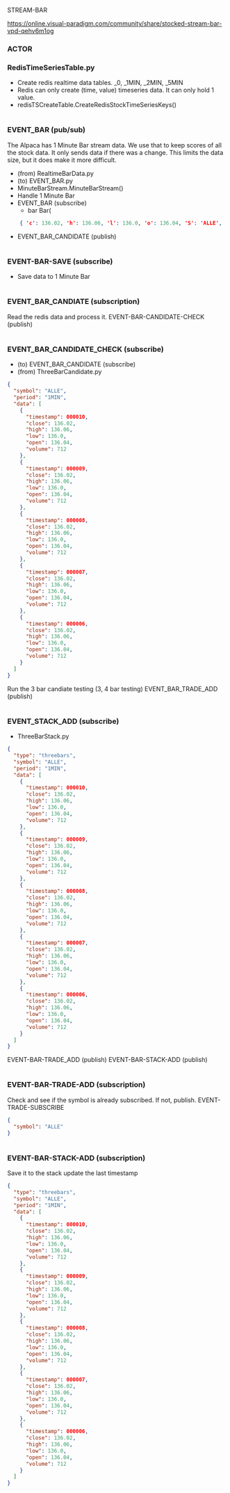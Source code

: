 STREAM-BAR

https://online.visual-paradigm.com/community/share/stocked-stream-bar-vpd-qehv6m1og

### ACTOR

### RedisTimeSeriesTable.py

- Create redis realtime data tables. \_0, \_1MIN, \_2MIN, \_5MIN
- Redis can only create (time, value) timeseries data. It can only hold 1 value.
- redisTSCreateTable.CreateRedisStockTimeSeriesKeys()

#

### EVENT_BAR (pub/sub)

The Alpaca has 1 Minute Bar stream data. We use that to keep scores of all the stock data.
It only sends data if there was a change. This limits the data size, but it does make it more difficult.

- (from) RealtimeBarData.py
- (to) EVENT_BAR.py
- MinuteBarStream.MinuteBarStream()
- Handle 1 Minute Bar
- EVENT_BAR (subscribe)
  - bar Bar(

```json
    { 'c': 136.02, 'h': 136.06, 'l': 136.0, 'o': 136.04, 'S': 'ALLE', 't': 1627493640000000000, 'v': 712})
```

- EVENT_BAR_CANDIDATE (publish)

#

### EVENT-BAR-SAVE (subscribe)

- Save data to 1 Minute Bar

#

### EVENT_BAR_CANDIATE (subscription)

Read the redis data and process it.
EVENT-BAR-CANDIDATE-CHECK (publish)

#

### EVENT_BAR_CANDIDATE_CHECK (subscribe)

- (to) EVENT_BAR_CANDIDATE (subscribe)
- (from) ThreeBarCandidate.py

```json
{
  "symbol": "ALLE",
  "period": "1MIN",
  "data": [
    {
      "timestamp": 000010,
      "close": 136.02,
      "high": 136.06,
      "low": 136.0,
      "open": 136.04,
      "volume": 712
    },
    {
      "timestamp": 000009,
      "close": 136.02,
      "high": 136.06,
      "low": 136.0,
      "open": 136.04,
      "volume": 712
    },
    {
      "timestamp": 000008,
      "close": 136.02,
      "high": 136.06,
      "low": 136.0,
      "open": 136.04,
      "volume": 712
    },
    {
      "timestamp": 000007,
      "close": 136.02,
      "high": 136.06,
      "low": 136.0,
      "open": 136.04,
      "volume": 712
    },
    {
      "timestamp": 000006,
      "close": 136.02,
      "high": 136.06,
      "low": 136.0,
      "open": 136.04,
      "volume": 712
    }
  ]
}
```

Run the 3 bar candiate testing (3, 4 bar testing)
EVENT_BAR_TRADE_ADD (publish)

#

### EVENT_STACK_ADD (subscribe)

- ThreeBarStack.py

```json
{
  "type": "threebars",
  "symbol": "ALLE",
  "period": "1MIN",
  "data": [
    {
      "timestamp": 000010,
      "close": 136.02,
      "high": 136.06,
      "low": 136.0,
      "open": 136.04,
      "volume": 712
    },
    {
      "timestamp": 000009,
      "close": 136.02,
      "high": 136.06,
      "low": 136.0,
      "open": 136.04,
      "volume": 712
    },
    {
      "timestamp": 000008,
      "close": 136.02,
      "high": 136.06,
      "low": 136.0,
      "open": 136.04,
      "volume": 712
    },
    {
      "timestamp": 000007,
      "close": 136.02,
      "high": 136.06,
      "low": 136.0,
      "open": 136.04,
      "volume": 712
    },
    {
      "timestamp": 000006,
      "close": 136.02,
      "high": 136.06,
      "low": 136.0,
      "open": 136.04,
      "volume": 712
    }
  ]
}
```

EVENT-BAR-TRADE_ADD (publish)
EVENT-BAR-STACK-ADD (publish)

#

### EVENT-BAR-TRADE-ADD (subscription)

Check and see if the symbol is already subscribed. If not, publish.
EVENT-TRADE-SUBSCRIBE

```json
{
  "symbol": "ALLE"
}
```

#

### EVENT-BAR-STACK-ADD (subscription)

Save it to the stack
update the last timestamp

```json
{
  "type": "threebars",
  "symbol": "ALLE",
  "period": "1MIN",
  "data": [
    {
      "timestamp": 000010,
      "close": 136.02,
      "high": 136.06,
      "low": 136.0,
      "open": 136.04,
      "volume": 712
    },
    {
      "timestamp": 000009,
      "close": 136.02,
      "high": 136.06,
      "low": 136.0,
      "open": 136.04,
      "volume": 712
    },
    {
      "timestamp": 000008,
      "close": 136.02,
      "high": 136.06,
      "low": 136.0,
      "open": 136.04,
      "volume": 712
    },
    {
      "timestamp": 000007,
      "close": 136.02,
      "high": 136.06,
      "low": 136.0,
      "open": 136.04,
      "volume": 712
    },
    {
      "timestamp": 000006,
      "close": 136.02,
      "high": 136.06,
      "low": 136.0,
      "open": 136.04,
      "volume": 712
    }
  ]
}
```
